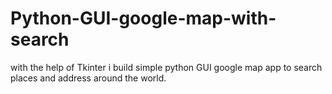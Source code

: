 # Python-GUI-google-map-with-search
with the help of Tkinter i build simple python GUI google map app to search places and address around the world.
